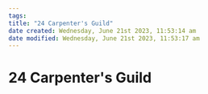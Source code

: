 ```yaml
---
tags: 
title: "24 Carpenter's Guild"
date created: Wednesday, June 21st 2023, 11:53:14 am
date modified: Wednesday, June 21st 2023, 11:53:17 am
---
```


# 24 Carpenter's Guild
